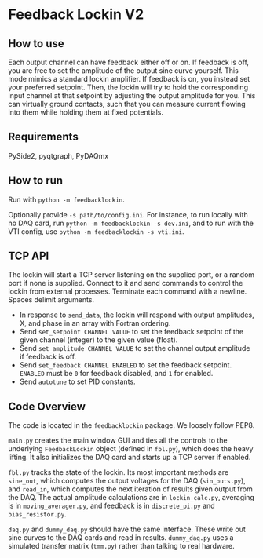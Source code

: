 # Feedback Lockin V2

## How to use

Each output channel can have feedback either off or on. If feedback is off,
you are free to set the amplitude of the output sine curve yourself. This mode
mimics a standard lockin amplifier. If feedback is on, you instead set your
preferred setpoint. Then, the lockin will try to hold the corresponding input
channel at that setpoint by adjusting the output amplitude for you. This can
virtually ground contacts, such that you can measure current flowing into them
while holding them at fixed potentials.

## Requirements

PySide2, pyqtgraph, PyDAQmx

## How to run

Run with `python -m feedbacklockin`.

Optionally provide `-s path/to/config.ini`. For instance, to run locally with
no DAQ card, run `python -m feedbacklockin -s dev.ini`, and to run with the VTI
config, use `python -m feedbacklockin -s vti.ini`.

## TCP API

The lockin will start a TCP server listening on the supplied port, or a random
port if none is supplied. Connect to it and send commands to control the lockin
from external processes. Terminate each command with a newline. Spaces delimit
arguments.

* In response to `send_data`, the lockin will respond with output amplitudes,
X, and phase in an array with Fortran ordering.
* Send `set_setpoint CHANNEL VALUE` to set the feedback setpoint of the given
channel (integer) to the given value (float).
* Send `set_amplitude CHANNEL VALUE` to set the channel output amplitude if
feedback is off.
* Send `set_feedback CHANNEL ENABLED` to set the feedback setpoint. `ENABLED`
must be `0` for feedback disabled, and `1` for enabled.
* Send `autotune` to set PID constants.

## Code Overview

The code is located in the `feedbacklockin` package. We loosely follow PEP8.

`main.py` creates the main window GUI and ties all the controls to the
underlying `FeedbackLockin` object (defined in `fbl.py`), which does the heavy
lifting. It also initializes the DAQ card and starts up a TCP server if
enabled.

`fbl.py` tracks the state of the lockin. Its most important methods are
`sine_out`, which computes the output voltages for the DAQ (`sin_outs.py`), and
`read_in`, which computes the next iteration of results given output from the
DAQ. The actual amplitude calculations are in `lockin_calc.py`, averaging is in
`moving_averager.py`, and feedback is in `discrete_pi.py` and
`bias_resistor.py`.

`daq.py` and `dummy_daq.py` should have the same interface. These write out
sine curves to the DAQ cards and read in results. `dummy_daq.py` uses a
simulated transfer matrix (`tmm.py`) rather than talking to real hardware.

